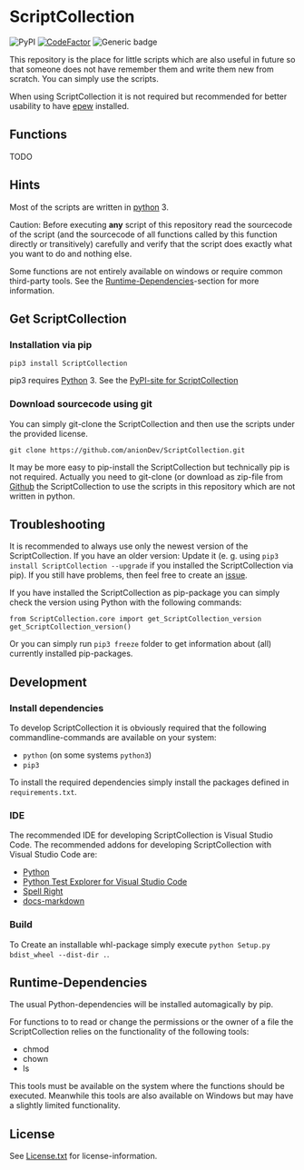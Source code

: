 # ScriptCollection

![PyPI](https://img.shields.io/pypi/v/ScriptCollection)
[![CodeFactor](https://www.codefactor.io/repository/github/aniondev/scriptcollection/badge/master)](https://www.codefactor.io/repository/github/aniondev/scriptcollection/overview/master)
![Generic badge](https://img.shields.io/badge/coverage-1%25-green)

This repository is the place for little scripts which are also useful in future so that someone does not have remember them and write them new from scratch. You can simply use the scripts.

When using ScriptCollection it is not required but recommended for better usability to have [epew](https://github.com/anionDev/Epew) installed.

## Functions

TODO

## Hints

Most of the scripts are written in [python](https://www.python.org) 3.

Caution: Before executing **any** script of this repository read the sourcecode of the script (and the sourcecode of all functions called by this function directly or transitively) carefully and verify that the script does exactly what you want to do and nothing else.

Some functions are not entirely available on windows or require common third-party tools. See the [Runtime-Dependencies](#Runtime-Dependencies)-section for more information.

## Get ScriptCollection

### Installation via pip

`pip3 install ScriptCollection`

pip3 requires [Python](https://www.python.org) 3. See the [PyPI-site for ScriptCollection](https://pypi.org/project/ScriptCollection)

### Download sourcecode using git

You can simply git-clone the ScriptCollection and then use the scripts under the provided license.

`git clone https://github.com/anionDev/ScriptCollection.git`

It may be more easy to pip-install the ScriptCollection but technically pip is not required. Actually you need to git-clone (or download as zip-file from [Github](https://github.com/anionDev/ScriptCollection) the ScriptCollection to use the scripts in this repository which are not written in python.

## Troubleshooting

It is recommended to always use only the newest version of the ScriptCollection. If you have an older version: Update it (e. g. using `pip3 install ScriptCollection --upgrade` if you installed the ScriptCollection via pip). If you still have problems, then feel free to create an [issue](https://github.com/anionDev/ScriptCollection/issues).

If you have installed the ScriptCollection as pip-package you can simply check the version using Python with the following commands:

```lang-bash
from ScriptCollection.core import get_ScriptCollection_version
get_ScriptCollection_version()
```

Or you can simply run `pip3 freeze` folder to get information about (all) currently installed pip-packages.

## Development

### Install dependencies

To develop ScriptCollection it is obviously required that the following commandline-commands are available on your system:

- `python` (on some systems `python3`)
- `pip3`

To install the required dependencies simply install the packages defined in `requirements.txt`.

### IDE

The recommended IDE for developing ScriptCollection is Visual Studio Code.
The recommended addons for developing ScriptCollection with Visual Studio Code are:

- [Python](https://marketplace.visualstudio.com/items?itemName=ms-python.python)
- [Python Test Explorer for Visual Studio Code](https://marketplace.visualstudio.com/items?itemName=LittleFoxTeam.vscode-python-test-adapter)
- [Spell Right](https://marketplace.visualstudio.com/items?itemName=ban.spellright)
- [docs-markdown](https://marketplace.visualstudio.com/items?itemName=docsmsft.docs-markdown)

### Build

To Create an installable whl-package simply execute `python Setup.py bdist_wheel --dist-dir .`.

## Runtime-Dependencies

The usual Python-dependencies will be installed automagically by pip.

For functions to to read or change the permissions or the owner of a file the ScriptCollection relies on the functionality of the following tools:

- chmod
- chown
- ls

This tools must be available on the system where the functions should be executed. Meanwhile this tools are also available on Windows but may have a slightly limited functionality.

## License

See [License.txt](https://raw.githubusercontent.com/anionDev/ScriptCollection/master/License.txt) for license-information.
